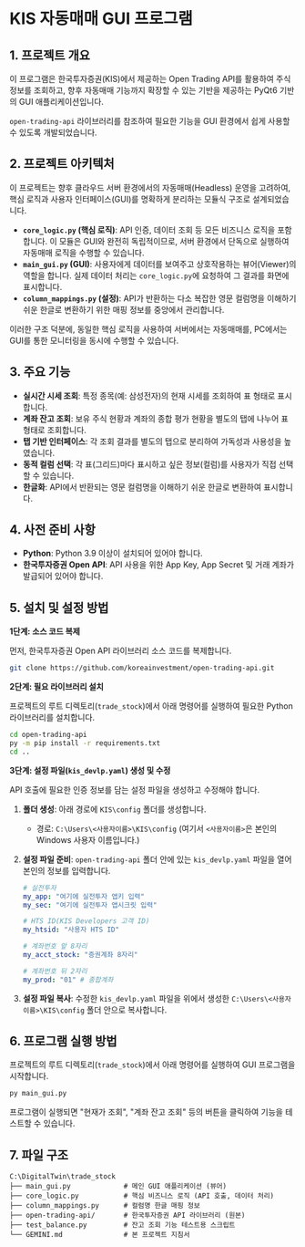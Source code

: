 # KIS 자동매매 GUI 프로그램

## 1. 프로젝트 개요

이 프로그램은 한국투자증권(KIS)에서 제공하는 Open Trading API를 활용하여 주식 정보를 조회하고, 향후 자동매매 기능까지 확장할 수 있는 기반을 제공하는 PyQt6 기반의 GUI 애플리케이션입니다.

`open-trading-api` 라이브러리를 참조하여 필요한 기능을 GUI 환경에서 쉽게 사용할 수 있도록 개발되었습니다.

## 2. 프로젝트 아키텍처

이 프로젝트는 향후 클라우드 서버 환경에서의 자동매매(Headless) 운영을 고려하여, 핵심 로직과 사용자 인터페이스(GUI)를 명확하게 분리하는 모듈식 구조로 설계되었습니다.

- **`core_logic.py` (핵심 로직)**: API 인증, 데이터 조회 등 모든 비즈니스 로직을 포함합니다. 이 모듈은 GUI와 완전히 독립적이므로, 서버 환경에서 단독으로 실행하여 자동매매 로직을 수행할 수 있습니다.
- **`main_gui.py` (GUI)**: 사용자에게 데이터를 보여주고 상호작용하는 뷰어(Viewer)의 역할을 합니다. 실제 데이터 처리는 `core_logic.py`에 요청하여 그 결과를 화면에 표시합니다.
- **`column_mappings.py` (설정)**: API가 반환하는 다소 복잡한 영문 컬럼명을 이해하기 쉬운 한글로 변환하기 위한 매핑 정보를 중앙에서 관리합니다.

이러한 구조 덕분에, 동일한 핵심 로직을 사용하여 서버에서는 자동매매를, PC에서는 GUI를 통한 모니터링을 동시에 수행할 수 있습니다.

## 3. 주요 기능

- **실시간 시세 조회**: 특정 종목(예: 삼성전자)의 현재 시세를 조회하여 표 형태로 표시합니다.
- **계좌 잔고 조회**: 보유 주식 현황과 계좌의 종합 평가 현황을 별도의 탭에 나누어 표 형태로 조회합니다.
- **탭 기반 인터페이스**: 각 조회 결과를 별도의 탭으로 분리하여 가독성과 사용성을 높였습니다.
- **동적 컬럼 선택**: 각 표(그리드)마다 표시하고 싶은 정보(컬럼)를 사용자가 직접 선택할 수 있습니다.
- **한글화**: API에서 반환되는 영문 컬럼명을 이해하기 쉬운 한글로 변환하여 표시합니다.

## 4. 사전 준비 사항

- **Python**: Python 3.9 이상이 설치되어 있어야 합니다.
- **한국투자증권 Open API**: API 사용을 위한 App Key, App Secret 및 거래 계좌가 발급되어 있어야 합니다.

## 5. 설치 및 설정 방법

**1단계: 소스 코드 복제**

먼저, 한국투자증권 Open API 라이브러리 소스 코드를 복제합니다.

```bash
git clone https://github.com/koreainvestment/open-trading-api.git
```

**2단계: 필요 라이브러리 설치**

프로젝트의 루트 디렉토리(`trade_stock`)에서 아래 명령어를 실행하여 필요한 Python 라이브러리를 설치합니다.

```bash
cd open-trading-api
py -m pip install -r requirements.txt
cd ..
```

**3단계: 설정 파일(`kis_devlp.yaml`) 생성 및 수정**

API 호출에 필요한 인증 정보를 담는 설정 파일을 생성하고 수정해야 합니다.

1.  **폴더 생성**: 아래 경로에 `KIS\config` 폴더를 생성합니다.
    -   경로: `C:\Users\<사용자이름>\KIS\config` (여기서 `<사용자이름>`은 본인의 Windows 사용자 이름입니다.)

2.  **설정 파일 준비**: `open-trading-api` 폴더 안에 있는 `kis_devlp.yaml` 파일을 열어 본인의 정보를 입력합니다.

    ```yaml
    # 실전투자
    my_app: "여기에 실전투자 앱키 입력"
    my_sec: "여기에 실전투자 앱시크릿 입력"

    # HTS ID(KIS Developers 고객 ID)
    my_htsid: "사용자 HTS ID"

    # 계좌번호 앞 8자리
    my_acct_stock: "증권계좌 8자리"

    # 계좌번호 뒤 2자리
    my_prod: "01" # 종합계좌
    ```

3.  **설정 파일 복사**: 수정한 `kis_devlp.yaml` 파일을 위에서 생성한 `C:\Users\<사용자이름>\KIS\config` 폴더 안으로 복사합니다.

## 6. 프로그램 실행 방법

프로젝트의 루트 디렉토리(`trade_stock`)에서 아래 명령어를 실행하여 GUI 프로그램을 시작합니다.

```bash
py main_gui.py
```

프로그램이 실행되면 "현재가 조회", "계좌 잔고 조회" 등의 버튼을 클릭하여 기능을 테스트할 수 있습니다.

## 7. 파일 구조

```
C:\DigitalTwin\trade_stock
├── main_gui.py             # 메인 GUI 애플리케이션 (뷰어)
├── core_logic.py           # 핵심 비즈니스 로직 (API 호출, 데이터 처리)
├── column_mappings.py      # 컬럼명 한글 매핑 정보
├── open-trading-api/       # 한국투자증권 API 라이브러리 (원본)
├── test_balance.py         # 잔고 조회 기능 테스트용 스크립트
└── GEMINI.md               # 본 프로젝트 지침서
```